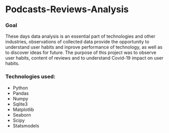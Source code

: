 # Podcasts-Reviews-Analysis

### Goal
These days data analysis is an essential part of technologies and other industries, observations of collected data provide the opportunity to understand user habits and inprove performance of technology, as well as to discover ideas for future. The purpose of this project was to observe user habits, content of reviews and to understand Covid-19 impact on user habits.

### Technologies used:
* Python
* Pandas
* Numpy
* Sqlite3
* Matplotlib
* Seaborn
* Scipy
* Statsmodels
